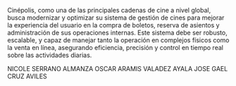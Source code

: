 Cinépolis, como una de las principales cadenas de cine a nivel global, busca modernizar y optimizar su sistema de gestión de cines para mejorar la experiencia del usuario en la compra de boletos, reserva de asientos y administración de sus operaciones internas. Este sistema debe ser robusto, escalable, y capaz de manejar tanto la operación en complejos físicos como la venta en línea, asegurando eficiencia, precisión y control en tiempo real sobre las actividades diarias.

NICOLE SERRANO ALMANZA
OSCAR ARAMIS VALADEZ AYALA
JOSE GAEL CRUZ AVILES